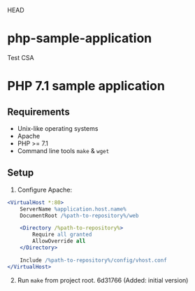 HEAD
# php-sample-application
Test CSA

# PHP 7.1 sample application

## Requirements

* Unix-like operating systems
* Apache
* PHP >= 7.1
* Command line tools `make` & `wget`

## Setup

1. Configure Apache:
```apache
<VirtualHost *:80>
    ServerName %application.host.name%
    DocumentRoot /%path-to-repository%/web

    <Directory /%path-to-repository%>
        Require all granted
        AllowOverride all
    </Directory>

    Include /%path-to-repository%/config/vhost.conf
</VirtualHost>
```
2. Run `make` from project root.
6d31766 (Added: initial version)
